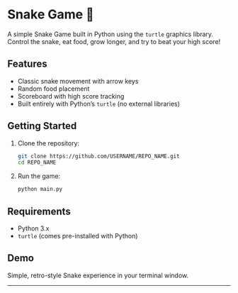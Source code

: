 # Snake Game 🐍

A simple Snake Game built in Python using the `turtle` graphics library. Control the snake, eat food, grow longer, and try to beat your high score!

## Features

* Classic snake movement with arrow keys
* Random food placement
* Scoreboard with high score tracking
* Built entirely with Python’s `turtle` (no external libraries)

## Getting Started

1. Clone the repository:

   ```bash
   git clone https://github.com/USERNAME/REPO_NAME.git
   cd REPO_NAME
   ```
2. Run the game:

   ```bash
   python main.py
   ```

## Requirements

* Python 3.x
* `turtle` (comes pre-installed with Python)

## Demo

Simple, retro-style Snake experience in your terminal window.

---
